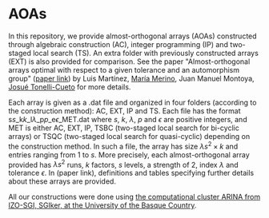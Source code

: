 # AOAs
In this repository, we provide almost-orthogonal arrays (AOAs) constructed through algebraic construction (AC), integer programming (IP) and two-staged local search (TS). An extra folder with previously constructed arrays (EXT) is also provided for comparison. See the paper "Almost-orthogonal arrays optimal with respect to a given tolerance and an automorphism group" ([paper link]()) by Luis Martínez, [María Merino](https://sites.google.com/view/maria-merino-maestre/en), Juan Manuel Montoya, [Josué Tonelli-Cueto](https://tonellicueto.xyz/) for more details.

Each array is given as a .dat file and organized in four folders (according to the construction method): AC, EXT, IP and TS. Each file has the format
s$s$_k$k$_l$\lambda$_p$p$_e$\epsilon$_MET.dat
where $s$, $k$, $\lambda$, $p$ and $\epsilon$ are positive integers, and MET is either AC, EXT, IP, TSBC (two-staged local search for bi-cyclic arrays) or TSQC (two-staged local search for quasi-cyclic) depending on the construction method. In such a file, the array has size $\lambda s^2\times k$ and entries ranging from $1$ to $s$. More precisely, each almost-orthogonal array provided has $\lambda s^2$ runs, $k$ factors, $s$ levels, a strength of $2$, index $\lambda$ and tolerance $\epsilon$. In (paper link), definitions and tables specifying further details about these arrays are provided.

All our constructions were done using [the computational cluster ARINA from IZO-SGI, SGIker, at the University of the Basque Country](https://www.ehu.eus/sgi/arina_es/recursos-computacionales-es/cluster-arina).
